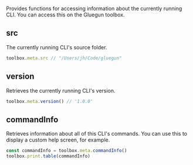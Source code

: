 Provides functions for accessing information about the currently running CLI. You can access this on the Gluegun toolbox.

## src

The currently running CLI's source folder.

```js
toolbox.meta.src // "/Users/jh/Code/gluegun"
```

## version

Retrieves the currently running CLI's version.

```js
toolbox.meta.version() // '1.0.0'
```

## commandInfo

Retrieves information about all of this CLI's commands. You can use this to display a custom help screen, for example.

```js
const commandInfo = toolbox.meta.commandInfo()
toolbox.print.table(commandInfo)
```
